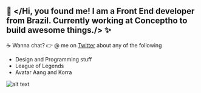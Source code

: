 ## 👋 </Hi, you found me! I am a Front End developer from Brazil. Currently working at Conceptho to build awesome things./> ✨

☕ Wanna chat? 👉 @ me on [Twitter](https://twitter.com/htmayara_) about any of the following

- Design and Programming stuff
- League of Legends
- Avatar Aang and Korra 

![alt text](https://1.bp.blogspot.com/-BTAN_rO9SVk/VOIGvx29cPI/AAAAAAAAAfw/UalczoFhF5w/s1600/dino-chrome.gif "Internet off")



